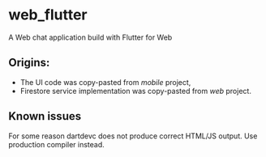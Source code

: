 # web_flutter

A Web chat application build with Flutter for Web

## Origins:
* The UI code was copy-pasted from *mobile* project,
* Firestore service implementation was copy-pasted from *web* project. 

## Known issues
For some reason dartdevc does not produce correct HTML/JS output. Use production compiler instead.

